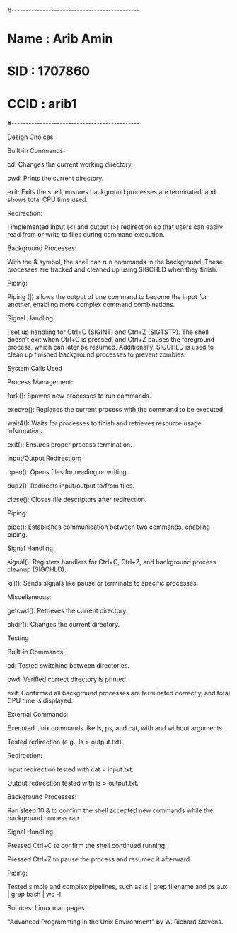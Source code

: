 #---------------------------------------------
# Name : Arib Amin
# SID : 1707860
# CCID : arib1
#---------------------------------------------

Design Choices

Built-in Commands:

cd: Changes the current working directory.

pwd: Prints the current directory.

exit: Exits the shell, ensures background processes are terminated, and shows total CPU time used.

Redirection:

I implemented input (<) and output (>) redirection so that users can easily read from or write to files during command execution.

Background Processes:

With the & symbol, the shell can run commands in the background. These processes are tracked and cleaned up using SIGCHLD when they finish.

Piping:

Piping (|) allows the output of one command to become the input for another, enabling more complex command combinations.

Signal Handling:

I set up handling for Ctrl+C (SIGINT) and Ctrl+Z (SIGTSTP). The shell doesn’t exit when Ctrl+C is pressed, and Ctrl+Z pauses the foreground process, which can later be resumed. Additionally, SIGCHLD is used to clean up finished background processes to prevent zombies.

System Calls Used

Process Management:

fork(): Spawns new processes to run commands.

execve(): Replaces the current process with the command to be executed.

wait4(): Waits for processes to finish and retrieves resource usage information.

exit(): Ensures proper process termination.

Input/Output Redirection:

open(): Opens files for reading or writing.

dup2(): Redirects input/output to/from files.

close(): Closes file descriptors after redirection.

Piping:

pipe(): Establishes communication between two commands, enabling piping.

Signal Handling:

signal(): Registers handlers for Ctrl+C, Ctrl+Z, and background process cleanup (SIGCHLD).

kill(): Sends signals like pause or terminate to specific processes.

Miscellaneous:

getcwd(): Retrieves the current directory.

chdir(): Changes the current directory.

Testing

Built-in Commands:

cd: Tested switching between directories.

pwd: Verified correct directory is printed.

exit: Confirmed all background processes are terminated correctly, and total CPU time is displayed.

External Commands:

Executed Unix commands like ls, ps, and cat, with and without arguments.

Tested redirection (e.g., ls > output.txt).

Redirection:

Input redirection tested with cat < input.txt.

Output redirection tested with ls > output.txt.

Background Processes:

Ran sleep 10 & to confirm the shell accepted new commands while the background process ran.

Signal Handling:

Pressed Ctrl+C to confirm the shell continued running.

Pressed Ctrl+Z to pause the process and resumed it afterward.

Piping:

Tested simple and complex pipelines, such as ls | grep filename and ps aux | grep bash | wc -l.

Sources:
Linux man pages.

"Advanced Programming in the Unix Environment" by W. Richard Stevens.


